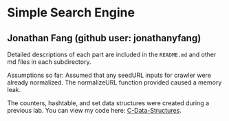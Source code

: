 # Simple Search Engine
## Jonathan Fang (github user: jonathanyfang)

Detailed descriptions of each part are included in the `README.md` and other md files in each subdirectory. 

Assumptions so far: Assumed that any seedURL inputs for crawler were already normalized. The normalizeURL function provided caused a memory leak.

The counters, hashtable, and set data structures were created during a previous lab. You can view my code here: [C-Data-Structures](https://github.com/jonathanyfang/C-Data-Structures).
